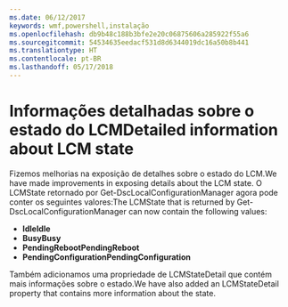 ```yaml
---
ms.date: 06/12/2017
keywords: wmf,powershell,instalação
ms.openlocfilehash: db9b48c188b3bfe2e20c06875606a285922f55a6
ms.sourcegitcommit: 54534635eedacf531d8d6344019dc16a50b8b441
ms.translationtype: HT
ms.contentlocale: pt-BR
ms.lasthandoff: 05/17/2018
---
```

# <a name="detailed-information-about-lcm-state"></a><span data-ttu-id="4d9f2-102">Informações detalhadas sobre o estado do LCM</span><span class="sxs-lookup"><span data-stu-id="4d9f2-102">Detailed information about LCM state</span></span>

<span data-ttu-id="4d9f2-103">Fizemos melhorias na exposição de detalhes sobre o estado do LCM.</span><span class="sxs-lookup"><span data-stu-id="4d9f2-103">We have made improvements in exposing details about the LCM state.</span></span> <span data-ttu-id="4d9f2-104">O LCMState retornado por Get-DscLocalConfigurationManager agora pode conter os seguintes valores:</span><span class="sxs-lookup"><span data-stu-id="4d9f2-104">The LCMState that is returned by Get-DscLocalConfigurationManager can now contain the following values:</span></span>

* <span data-ttu-id="4d9f2-105">**Idle**</span><span class="sxs-lookup"><span data-stu-id="4d9f2-105">**Idle**</span></span>
* <span data-ttu-id="4d9f2-106">**Busy**</span><span class="sxs-lookup"><span data-stu-id="4d9f2-106">**Busy**</span></span>
* <span data-ttu-id="4d9f2-107">**PendingReboot**</span><span class="sxs-lookup"><span data-stu-id="4d9f2-107">**PendingReboot**</span></span>
* <span data-ttu-id="4d9f2-108">**PendingConfiguration**</span><span class="sxs-lookup"><span data-stu-id="4d9f2-108">**PendingConfiguration**</span></span>

<span data-ttu-id="4d9f2-109">Também adicionamos uma propriedade de LCMStateDetail que contém mais informações sobre o estado.</span><span class="sxs-lookup"><span data-stu-id="4d9f2-109">We have also added an LCMStateDetail property that contains more information about the state.</span></span>
